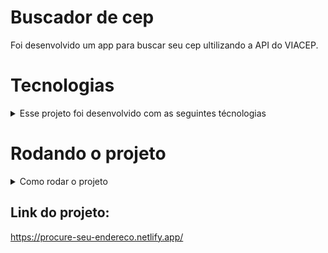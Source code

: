 # Buscador de cep

Foi desenvolvido um app para buscar seu cep ultilizando a API do VIACEP.

## <h1>Tecnologias</h1>
<details>
 <summary>Esse projeto foi desenvolvido com as seguintes técnologias</summary>

<h4>-  HTML</h4>
<h4>-  JavaScript</h4>
<h4>-  Css</h4>

</details>

## <h1>Rodando o projeto</h1>
<details>
  <summary>Como rodar o projeto</summary>

  - Clone o projeto desse repositório para sua máquina;
  - Utilize a extensão ```live server``` do vscode;

</details>

## Link do projeto:
https://procure-seu-endereco.netlify.app/
